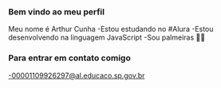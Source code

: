 ### Bem vindo ao meu perfil

Meu nome é Arthur Cunha
 -Estou estudando no #Alura 
 -Estou desenvolvendo na linguagem JavaScript
 -Sou palmeiras 💚🤍

### Para entrar em contato comigo 

-00001109926297@al.educaco.sp.gov.br
